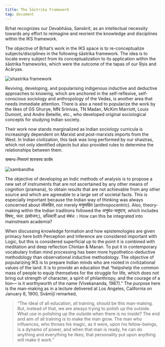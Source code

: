 ```yaml
---
title: The Śāstrika Framework
tag: document
---
```


Bṛhat recognizes our Devabhāsa, Sanskrit, as an intellectual necessity towards any effort to reimagine and reorient the knowledge and disciplines within the IKS framework. 

The objective of Bṛhat’s work in the IKS space is to re-conceptualize subjects/disciplines in the following śāstrika framework. The idea is to locate every subject from its conceptualization to its application within the śāstrika frameworks, which were the outcome of the tapas of our Ṛṣis and Acāryas. 

<img src="/images/vv3.png" alt="shastrika framework" />

Reviving, developing, and popularising indigenous inductive and deductive approaches to knowing, which are anchored in the self-reflexive, self-conscious sociology and anthropology of the Vedas, is another area that needs immediate attention. There is also a need to popularize the work by the likes of GS Ghurye, MN Srinivas, TN Madan, McKim Marriott, Louis Dumont, and Andre Beteille, etc., who developed original sociological concepts for studying Indian society. 

Their work now stands marginalized as Indian sociology curricula is increasingly dependent on Marxist and post-marxists imports from the West. In Indian civilization, this task was long performed by our shastras, which not only identified objects but also provided rules to determine the relationships between them. 

सम्बन्ध-निरूपणं शास्त्रस्य कार्यम

<img src="/images/vv4.png" alt="sambandha" />

The objective of developing an Indic methods of analysis is to propose a new set of instruments that are not ascertained by any other means of cognition (pramana), to obtain results that are not achievable from any other source and which are agreeable to a large set of societal facts. This is especially important because the Indian way of thinking was always concerned about लोकहित, not merely मनुष्यहित (anthropocentric). Also, theory-making within the Indian traditions followed the अनुबंध-चतुष्टय, which includes विषय;, फल: (प्रयोजन;), अधिकारी and संबंध:। How can this be integrated into mainstream academia? 

When discussing knowledge formation and how epistemologies are given primacy here both Perception and Inference are considered important with Logic, but this is considered superficial up to the point it is combined with meditation and deep reflection Chintan & Manan. To put it in contemporary vocabulary Indian mind processing has been more hypothetico-deductive methodology than observational inductive methodology. The objective of popularizing IKS is to prepare Indian minds who are rooted in civilizational values of the land. It is to provide an education that “helpshelp the common mass of people to equip themselves for the struggle for life, which does not bring out strength of character, a spirit of philanthropy, and the courage of a lion— is it worthyworth of the name (Vivekananda, 1987).” The purpose here is the man-making as in a lecture delivered at Los Angeles, California on January 8, 1900, Svāmījī remarked,

> “The ideal of all education, all training, should be this man-making. But, instead of that, we are always trying to polish up the outside. What use in polishing up the outside when there is no inside? The end and aim of all training is to make the man grow. The man who influences, who throws his magic, as it were, upon his fellow-beings, is a dynamo of power, and when that man is ready, he can do anything and everything he likes; that personality put upon anything will make it work.”


